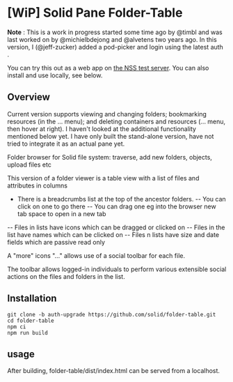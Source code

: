 # [WiP] Solid Pane Folder-Table

**Note** : This is a work in progress started some time ago by @timbl and was last worked on by @michielbdejong and @alvetens two years ago. In this version, I (@jeff-zucker) added a pod-picker and login using the latest auth .

You can try this out as a web app on <a href="https://jeff-zucker.solidcommunity.net:8443/folder-table/">the NSS test server</a>. You can also install and use locally, see below.

## Overview

Current version supports viewing and changing folders; bookmarking resources (in the ... menu); and deleting containers and resources (... menu, then hover at right). I haven't looked at the additional functionality mentioned below yet. I have only built the stand-alone version, have not tried to integrate it as an actual pane yet.

Folder browser for Solid file system: traverse, add new folders, objects, upload files etc

This version of a folder viewer is a table view with a list of files and attributes in columns

- There is a breadcrumbs list at the top of the ancestor folders.
  -- You can click on one to go there
  -- You can drag one eg into the browser new tab space to open in a new tab

-- Files in lists have icons which can be dragged or clicked on
-- Files in the list have names which can be clicked on
-- Files n lists have size and date fields which are passive read only

A "more" icons "..." allows use of a social toolbar for each file.

The toolbar allows logged-in individuals to perform various extensible social actions on the files and folders in the list.

## Installation

```
git clone -b auth-upgrade https://github.com/solid/folder-table.git
cd folder-table
npm ci
npm run build
```

## usage

After building, folder-table/dist/index.html can be served from a localhost.
